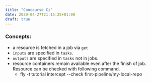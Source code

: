 ```yaml
---
title: "Concourse Ci"
date: 2020-04-27T21:15:25+01:00
draft: true
---
```

<!--- Below style are also defined in static/css/my.css file.
They are repeatedly defined here so that pandoc can generate
the final HTML with all necessary css styles.
Note: draft: true above. This prevents publishing it to GitHUB.
--->
<style>
/* To highlight text in Green in pre tag */
.hl {color: #008A00;}
/* To highlight text in Bold Green in pre tag */
.hlb {color: #008A00; font-weight: bold;}
/* To highlight text in Bold Red in pre tag */
.hlbr {color:#e90001; font-weight: bold;}
/* <code> tag does not work in blogger. Use following class with span tag */
.code {
    color:#7e168d; 
    background: #f0f0f0; 
    padding: 0.1em 0.4em;
    font-family: SFMono-Regular, Consolas, "Liberation Mono", Menlo, Courier, monospace;
}
</style>

### Concepts:

* a resource is fetched in a job via `get`
* `inputs` are specified in `tasks`.
* `outputs` are specified in `tasks` not in jobs.
* resource containers remain available even after the finish of job. Resource can be checked with following command.
   * fly -t tutorial intercept --check first-pipeline/my-local-repo

